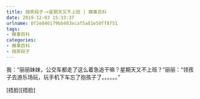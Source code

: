```yaml
---
title: 搞笑段子->星期天又不上班 | 糗事百科
date: 2019-12-03 15:33:37
urlname: 0f2e846179bb403ecaf5a81e50ff8751
tags: 
- 糗事百科
categories:
- 糗事百科
- 搞笑段子
---
```

我：“丽丽妹妹，公交车都走了这么着急追干嘛？星期天又不上班？”丽丽：“领孩子去游乐场玩，玩手机下车忘了抱孩子了。。。。。。”

[捂脸][捂脸]


